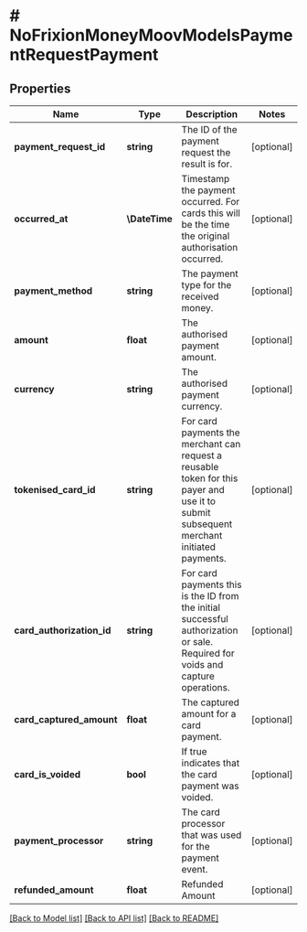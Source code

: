 # # NoFrixionMoneyMoovModelsPaymentRequestPayment

## Properties

Name | Type | Description | Notes
------------ | ------------- | ------------- | -------------
**payment_request_id** | **string** | The ID of the payment request the result is for. | [optional]
**occurred_at** | **\DateTime** | Timestamp the payment occurred. For cards this will be the time the  original authorisation occurred. | [optional]
**payment_method** | **string** | The payment type for the received money. | [optional]
**amount** | **float** | The authorised payment amount. | [optional]
**currency** | **string** | The authorised payment currency. | [optional]
**tokenised_card_id** | **string** | For card payments the merchant can request a reusable token for this payer and  use it to submit subsequent merchant initiated payments. | [optional]
**card_authorization_id** | **string** | For card payments this is the ID from the initial successful authorization or sale.  Required for voids and capture operations. | [optional]
**card_captured_amount** | **float** | The captured amount for a card payment. | [optional]
**card_is_voided** | **bool** | If true indicates that the card payment was voided. | [optional]
**payment_processor** | **string** | The card processor that was used for the payment event. | [optional]
**refunded_amount** | **float** | Refunded Amount | [optional]

[[Back to Model list]](../../README.md#models) [[Back to API list]](../../README.md#endpoints) [[Back to README]](../../README.md)
